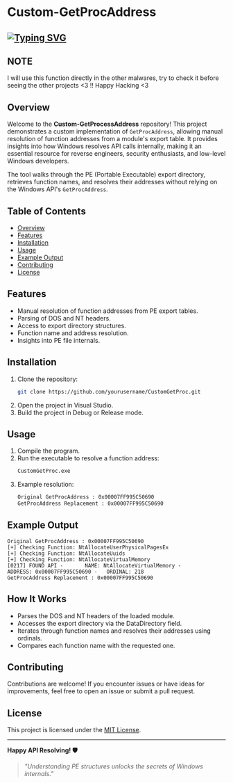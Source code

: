 # Custom-GetProcAddress

## [![Typing SVG](https://readme-typing-svg.demolab.com?font=JetBrains+Mono&weight=2000&pause=1000&width=435&lines=Welcome+to+CustomGetProc+Repo!!!;Explore+Windows+API+Internals;Manually+Resolve+Function+Addresses;Learn+PE+Export+Table+Parsing)](https://git.io/typing-svg)


## NOTE
I will use this function directly in the other malwares, try to check it before seeing the other projects <3 !! Happy Hacking <3
## Overview

Welcome to the **Custom-GetProcessAddress** repository! This project demonstrates a custom implementation of `GetProcAddress`, allowing manual resolution of function addresses from a module's export table. It provides insights into how Windows resolves API calls internally, making it an essential resource for reverse engineers, security enthusiasts, and low-level Windows developers.

The tool walks through the PE (Portable Executable) export directory, retrieves function names, and resolves their addresses without relying on the Windows API's `GetProcAddress`.


## Table of Contents

- [Overview](#overview)
- [Features](#features)
- [Installation](#installation)
- [Usage](#usage)
- [Example Output](#example-output)
- [Contributing](#contributing)
- [License](#license)

## Features

- Manual resolution of function addresses from PE export tables.
- Parsing of DOS and NT headers.
- Access to export directory structures.
- Function name and address resolution.
- Insights into PE file internals.

## Installation

1. Clone the repository:
   ```bash
   git clone https://github.com/yourusername/CustomGetProc.git
   ```
2. Open the project in Visual Studio.
3. Build the project in Debug or Release mode.

## Usage

1. Compile the program.
2. Run the executable to resolve a function address:
   ```cmd
   CustomGetProc.exe
   ```
3. Example resolution:
   ```cmd
   Original GetProcAddress : 0x00007FF995C50690
   GetProcAddress Replacement : 0x00007FF995C50690
   
   ```

## Example Output

```
Original GetProcAddress : 0x00007FF995C50690
[+] Checking Function: NtAllocateUserPhysicalPagesEx
[+] Checking Function: NtAllocateUuids
[+] Checking Function: NtAllocateVirtualMemory
[0217] FOUND API -       NAME: NtAllocateVirtualMemory -        ADDRESS: 0x00007FF995C50690 -   ORDINAL: 218
GetProcAddress Replacement : 0x00007FF995C50690
```

## How It Works

- Parses the DOS and NT headers of the loaded module.
- Accesses the export directory via the DataDirectory field.
- Iterates through function names and resolves their addresses using ordinals.
- Compares each function name with the requested one.

## Contributing

Contributions are welcome! If you encounter issues or have ideas for improvements, feel free to open an issue or submit a pull request.

## License

This project is licensed under the [MIT License](LICENSE.txt).

---
**Happy API Resolving! 🛡️**

> *"Understanding PE structures unlocks the secrets of Windows internals."*

